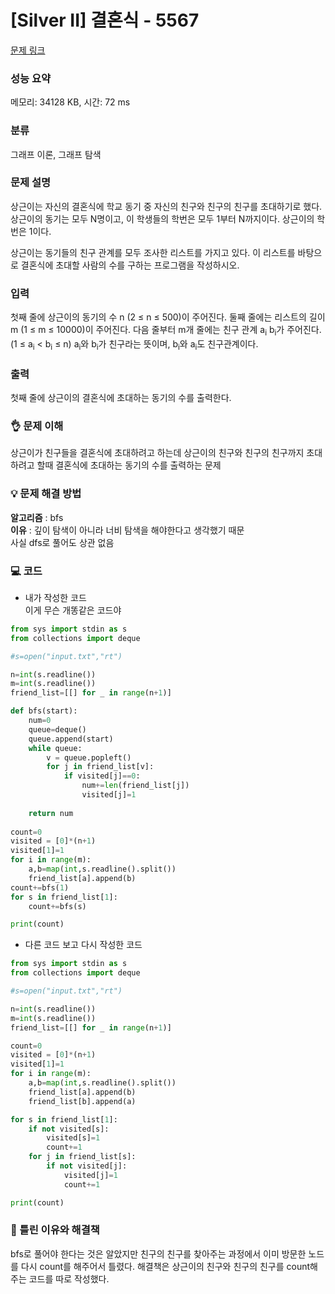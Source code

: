 # [Silver II] 결혼식 - 5567 

[문제 링크](https://www.acmicpc.net/problem/5567) 

### 성능 요약

메모리: 34128 KB, 시간: 72 ms

### 분류

그래프 이론, 그래프 탐색

### 문제 설명

<p>상근이는 자신의 결혼식에 학교 동기 중 자신의 친구와 친구의 친구를 초대하기로 했다. 상근이의 동기는 모두 N명이고, 이 학생들의 학번은 모두 1부터 N까지이다. 상근이의 학번은 1이다.</p>

<p>상근이는 동기들의 친구 관계를 모두 조사한 리스트를 가지고 있다. 이 리스트를 바탕으로 결혼식에 초대할 사람의 수를 구하는 프로그램을 작성하시오.</p>

### 입력 

 <p>첫째 줄에 상근이의 동기의 수 n (2 ≤ n ≤ 500)이 주어진다. 둘째 줄에는 리스트의 길이 m (1 ≤ m ≤ 10000)이 주어진다. 다음 줄부터 m개 줄에는 친구 관계 a<sub>i</sub> b<sub>i</sub>가 주어진다. (1 ≤ a<sub>i</sub> < b<sub>i</sub> ≤ n) a<sub>i</sub>와 b<sub>i</sub>가 친구라는 뜻이며, b<sub>i</sub>와 a<sub>i</sub>도 친구관계이다. </p>

### 출력 

 <p>첫째 줄에 상근이의 결혼식에 초대하는 동기의 수를 출력한다.</p>

### 👌 문제 이해
상근이가 친구들을 결혼식에 초대하려고 하는데 상근이의 친구와 친구의 친구까지 초대하려고 할때 결혼식에 초대하는 동기의 수를 출력하는 문제

### 💡 문제 해결 방법<br>
**알고리즘** : bfs<br>
**이유** : 깊이 탐색이 아니라 너비 탐색을 해야한다고 생각했기 때문<br>
사실 dfs로 풀어도 상관 없음

### 💻 코드
* 내가 작성한 코드<br>
이게 무슨 개똥같은 코드야
```python
from sys import stdin as s
from collections import deque

#s=open("input.txt","rt")

n=int(s.readline())
m=int(s.readline())
friend_list=[[] for _ in range(n+1)]

def bfs(start):
    num=0
    queue=deque()
    queue.append(start)
    while queue:
        v = queue.popleft()
        for j in friend_list[v]:
            if visited[j]==0:
                num+=len(friend_list[j])
                visited[j]=1
    
    return num
    
count=0
visited = [0]*(n+1)
visited[1]=1
for i in range(m):
    a,b=map(int,s.readline().split())
    friend_list[a].append(b)
count+=bfs(1)
for s in friend_list[1]:
    count+=bfs(s)

print(count)
```
* 다른 코드 보고 다시 작성한 코드
```python
from sys import stdin as s
from collections import deque

#s=open("input.txt","rt")

n=int(s.readline())
m=int(s.readline())
friend_list=[[] for _ in range(n+1)]

count=0
visited = [0]*(n+1)
visited[1]=1
for i in range(m):
    a,b=map(int,s.readline().split())
    friend_list[a].append(b)
    friend_list[b].append(a)

for s in friend_list[1]:
    if not visited[s]:
        visited[s]=1
        count+=1
    for j in friend_list[s]:
        if not visited[j]:
            visited[j]=1
            count+=1

print(count)
```

### 🤔 틀린 이유와 해결책
bfs로 풀어야 한다는 것은 알았지만 친구의 친구를 찾아주는 과정에서 이미 방문한 노드를 다시 count를 해주어서 틀렸다. 해결책은 상근이의 친구와 친구의 친구를 count해주는 코드를 따로 작성했다.
